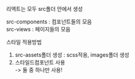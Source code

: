 리액트는 모두 src폴더 안에서 생성  
  
src-components : 컴포넌트들의 모음  
src-views : 페이지들의 모음  
  
스타일 적용방법  
1. src-assets폴더 생성 : scss적용, images폴더 생성  
2. 스타일드컴포넌트 사용  
 -> 둘 중 하나만 사용!  